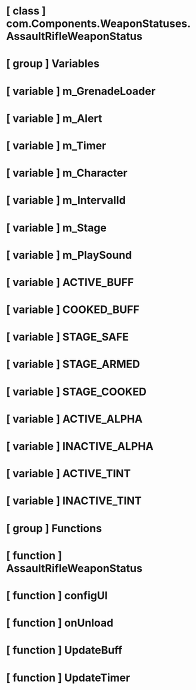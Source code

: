 # [ class ] com.Components.WeaponStatuses.AssaultRifleWeaponStatus

# [ group ] Variables

# [ variable ] m_GrenadeLoader

# [ variable ] m_Alert

# [ variable ] m_Timer

# [ variable ] m_Character

# [ variable ] m_IntervalId

# [ variable ] m_Stage

# [ variable ] m_PlaySound

# [ variable ] ACTIVE_BUFF

# [ variable ] COOKED_BUFF

# [ variable ] STAGE_SAFE

# [ variable ] STAGE_ARMED

# [ variable ] STAGE_COOKED

# [ variable ] ACTIVE_ALPHA

# [ variable ] INACTIVE_ALPHA

# [ variable ] ACTIVE_TINT

# [ variable ] INACTIVE_TINT

# [ group ] Functions

# [ function ] AssaultRifleWeaponStatus

# [ function ] configUI

# [ function ] onUnload

# [ function ] UpdateBuff

# [ function ] UpdateTimer

